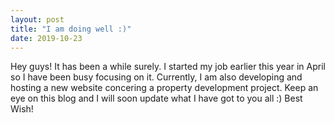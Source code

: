 ```yaml
---
layout: post
title: "I am doing well :)"
date: 2019-10-23
---
```


Hey guys! It has been a while surely.
I started my job earlier this year in April so I have been busy focusing on it.
Currently, I am also developing and hosting a new website concering a property development project.
Keep an eye on this blog and I will soon update what I have got to you all :) Best Wish!
